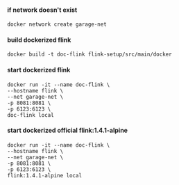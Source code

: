 #### if network doesn't exist
```
docker network create garage-net
```
#### build dockerized flink
```
docker build -t doc-flink flink-setup/src/main/docker
```
#### start dockerized flink
```
docker run -it --name doc-flink \
--hostname flink \
--net garage-net \
-p 8081:8081 \
-p 6123:6123 \
doc-flink local
```
#### start dockerized official flink:1.4.1-alpine
```
docker run -it --name doc-flink \
--hostname flink \
--net garage-net \
-p 8081:8081 \
-p 6123:6123 \
flink:1.4.1-alpine local
```
